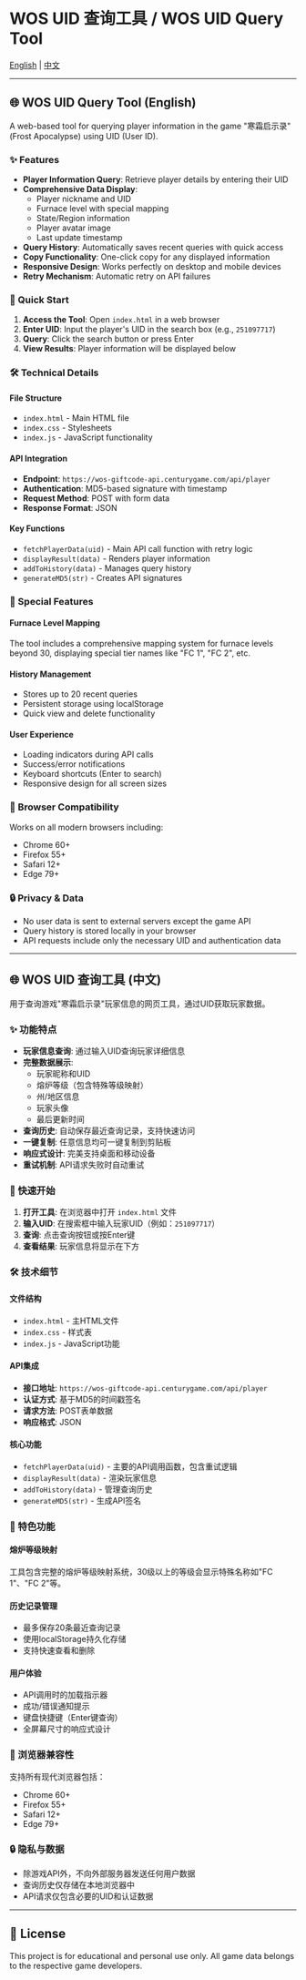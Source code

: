 # WOS UID 查询工具 / WOS UID Query Tool

[English](#english) | [中文](#中文)

---

<a name="english"></a>
## 🌐 WOS UID Query Tool (English)

A web-based tool for querying player information in the game "寒霜启示录" (Frost Apocalypse) using UID (User ID).

### ✨ Features

- **Player Information Query**: Retrieve player details by entering their UID
- **Comprehensive Data Display**: 
  - Player nickname and UID
  - Furnace level with special mapping
  - State/Region information
  - Player avatar image
  - Last update timestamp
- **Query History**: Automatically saves recent queries with quick access
- **Copy Functionality**: One-click copy for any displayed information
- **Responsive Design**: Works perfectly on desktop and mobile devices
- **Retry Mechanism**: Automatic retry on API failures

### 🚀 Quick Start

1. **Access the Tool**: Open `index.html` in a web browser
2. **Enter UID**: Input the player's UID in the search box (e.g., `251097717`)
3. **Query**: Click the search button or press Enter
4. **View Results**: Player information will be displayed below

### 🛠️ Technical Details

#### File Structure
- `index.html` - Main HTML file
- `index.css` - Stylesheets  
- `index.js` - JavaScript functionality

#### API Integration
- **Endpoint**: `https://wos-giftcode-api.centurygame.com/api/player`
- **Authentication**: MD5-based signature with timestamp
- **Request Method**: POST with form data
- **Response Format**: JSON

#### Key Functions
- `fetchPlayerData(uid)` - Main API call function with retry logic
- `displayResult(data)` - Renders player information
- `addToHistory(data)` - Manages query history
- `generateMD5(str)` - Creates API signatures



### 🌟 Special Features

#### Furnace Level Mapping
The tool includes a comprehensive mapping system for furnace levels beyond 30, displaying special tier names like "FC 1", "FC 2", etc.

#### History Management
- Stores up to 20 recent queries
- Persistent storage using localStorage
- Quick view and delete functionality

#### User Experience
- Loading indicators during API calls
- Success/error notifications
- Keyboard shortcuts (Enter to search)
- Responsive design for all screen sizes

### 📱 Browser Compatibility

Works on all modern browsers including:
- Chrome 60+
- Firefox 55+
- Safari 12+
- Edge 79+

### 🔒 Privacy & Data

- No user data is sent to external servers except the game API
- Query history is stored locally in your browser
- API requests include only the necessary UID and authentication data

---

<a name="中文"></a>
## 🌐 WOS UID 查询工具 (中文)

用于查询游戏"寒霜启示录"玩家信息的网页工具，通过UID获取玩家数据。

### ✨ 功能特点

- **玩家信息查询**: 通过输入UID查询玩家详细信息
- **完整数据展示**:
  - 玩家昵称和UID
  - 熔炉等级（包含特殊等级映射）
  - 州/地区信息
  - 玩家头像
  - 最后更新时间
- **查询历史**: 自动保存最近查询记录，支持快速访问
- **一键复制**: 任意信息均可一键复制到剪贴板
- **响应式设计**: 完美支持桌面和移动设备
- **重试机制**: API请求失败时自动重试

### 🚀 快速开始

1. **打开工具**: 在浏览器中打开 `index.html` 文件
2. **输入UID**: 在搜索框中输入玩家UID（例如：`251097717`）
3. **查询**: 点击查询按钮或按Enter键
4. **查看结果**: 玩家信息将显示在下方

### 🛠️ 技术细节

#### 文件结构
- `index.html` - 主HTML文件
- `index.css` - 样式表
- `index.js` - JavaScript功能

#### API集成
- **接口地址**: `https://wos-giftcode-api.centurygame.com/api/player`
- **认证方式**: 基于MD5的时间戳签名
- **请求方法**: POST表单数据
- **响应格式**: JSON

#### 核心功能
- `fetchPlayerData(uid)` - 主要的API调用函数，包含重试逻辑
- `displayResult(data)` - 渲染玩家信息
- `addToHistory(data)` - 管理查询历史
- `generateMD5(str)` - 生成API签名



### 🌟 特色功能

#### 熔炉等级映射
工具包含完整的熔炉等级映射系统，30级以上的等级会显示特殊名称如"FC 1"、"FC 2"等。

#### 历史记录管理
- 最多保存20条最近查询记录
- 使用localStorage持久化存储
- 支持快速查看和删除

#### 用户体验
- API调用时的加载指示器
- 成功/错误通知提示
- 键盘快捷键（Enter键查询）
- 全屏幕尺寸的响应式设计

### 📱 浏览器兼容性

支持所有现代浏览器包括：
- Chrome 60+
- Firefox 55+
- Safari 12+
- Edge 79+

### 🔒 隐私与数据

- 除游戏API外，不向外部服务器发送任何用户数据
- 查询历史仅存储在本地浏览器中
- API请求仅包含必要的UID和认证数据

---

## 📄 License

This project is for educational and personal use only. All game data belongs to the respective game developers.